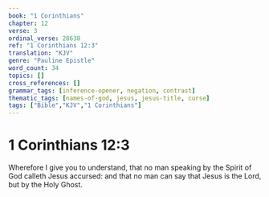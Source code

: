 ```yaml
---
book: "1 Corinthians"
chapter: 12
verse: 3
ordinal_verse: 28638
ref: "1 Corinthians 12:3"
translation: "KJV"
genre: "Pauline Epistle"
word_count: 34
topics: []
cross_references: []
grammar_tags: [inference-opener, negation, contrast]
thematic_tags: [names-of-god, jesus, jesus-title, curse]
tags: ["Bible","KJV","1 Corinthians"]
---
```


# 1 Corinthians 12:3

Wherefore I give you to understand, that no man speaking by the Spirit of God calleth Jesus accursed: and that no man can say that Jesus is the Lord, but by the Holy Ghost.
